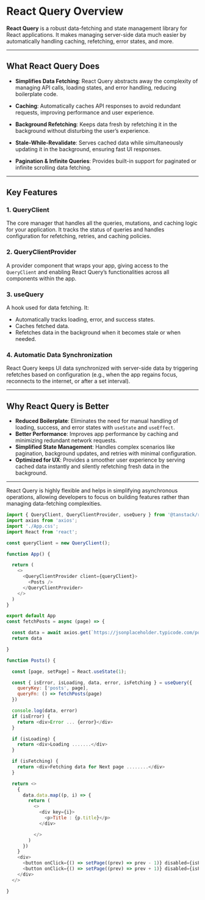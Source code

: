 
# **React Query Overview**

**React Query** is a robust data-fetching and state management library for React applications. It makes managing server-side data much easier by automatically handling caching, refetching, error states, and more.

---

## **What React Query Does**

- **Simplifies Data Fetching**: React Query abstracts away the complexity of managing API calls, loading states, and error handling, reducing boilerplate code.
  
- **Caching**: Automatically caches API responses to avoid redundant requests, improving performance and user experience.

- **Background Refetching**: Keeps data fresh by refetching it in the background without disturbing the user’s experience.

- **Stale-While-Revalidate**: Serves cached data while simultaneously updating it in the background, ensuring fast UI responses.

- **Pagination & Infinite Queries**: Provides built-in support for paginated or infinite scrolling data fetching.

---

## **Key Features**

### 1. **QueryClient**
The core manager that handles all the queries, mutations, and caching logic for your application. It tracks the status of queries and handles configuration for refetching, retries, and caching policies.

### 2. **QueryClientProvider**
A provider component that wraps your app, giving access to the `QueryClient` and enabling React Query’s functionalities across all components within the app.

### 3. **useQuery**
A hook used for data fetching. It:
- Automatically tracks loading, error, and success states.
- Caches fetched data.
- Refetches data in the background when it becomes stale or when needed.
  
### 4. **Automatic Data Synchronization**
React Query keeps UI data synchronized with server-side data by triggering refetches based on configuration (e.g., when the app regains focus, reconnects to the internet, or after a set interval).

---

## **Why React Query is Better**

- **Reduced Boilerplate**: Eliminates the need for manual handling of loading, success, and error states with `useState` and `useEffect`.
- **Better Performance**: Improves app performance by caching and minimizing redundant network requests.
- **Simplified State Management**: Handles complex scenarios like pagination, background updates, and retries with minimal configuration.
- **Optimized for UX**: Provides a smoother user experience by serving cached data instantly and silently refetching fresh data in the background.

---

React Query is highly flexible and helps in simplifying asynchronous operations, allowing developers to focus on building features rather than managing data-fetching complexities.



```javascript
import { QueryClient, QueryClientProvider, useQuery } from '@tanstack/react-query';
import axios from 'axios';
import './App.css';
import React from 'react';

const queryClient = new QueryClient();

function App() {

  return (
    <>
      <QueryClientProvider client={queryClient}>
        <Posts />
      </QueryClientProvider>
    </>
  )
}

export default App
const fetchPosts = async (page) => {

  const data = await axios.get(`https://jsonplaceholder.typicode.com/posts?_page=${page}&_limit=4`)
  return data

}

function Posts() {

  const [page, setPage] = React.useState(1);

  const { isError, isLoading, data, error, isFetching } = useQuery({
    queryKey: ['posts', page],
    queryFn: () => fetchPosts(page)
  })

  console.log(data, error)
  if (isError) {
    return <div>Error ... {error}</div>
  }

  if (isLoading) {
    return <div>Loading .......</div>
  }

  if (isFetching) {
    return <div>Fetching data for Next page ........</div>
  }

  return <>
    {
      data.data.map((p, i) => {
        return (
          <>
            <div key={i}>
              <p>Title : {p.title}</p>
            </div>

          </>
        )
      })
    }
    <div>
      <button onClick={() => setPage((prev) => prev - 1)} disabled={isFetching}>Prev</button>
      <button onClick={() => setPage((prev) => prev + 1)} disabled={isFetching}>Next</button>
    </div>
  </>

}
```






